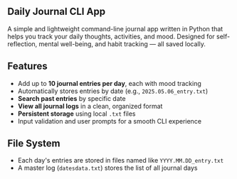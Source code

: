 ##  Daily Journal CLI App

A simple and lightweight command-line journal app written in Python that helps you track your daily thoughts, activities, and mood. Designed for self-reflection, mental well-being, and habit tracking — all saved locally.

##  Features

-  Add up to **10 journal entries per day**, each with mood tracking
-  Automatically stores entries by date (e.g., `2025.05.06_entry.txt`)
-  **Search past entries** by specific date
-  **View all journal logs** in a clean, organized format
-  **Persistent storage** using local `.txt` files
-  Input validation and user prompts for a smooth CLI experience

##  File System

- Each day's entries are stored in files named like `YYYY.MM.DD_entry.txt`
- A master log (`datesdata.txt`) stores the list of all journal days

